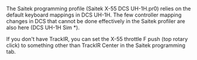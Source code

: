 The Saitek programming profile (Saitek X-55 DCS UH-1H.pr0) relies on the default keyboard mappings in DCS UH-1H. The few controller mapping changes in DCS that cannot be done effectively in the Saitek profiler are also here (DCS UH-1H Sim *).

If you don't have TrackIR, you can set the X-55 throttle F push (top rotary click) to something other than TrackIR Center in the Saitek programming tab.